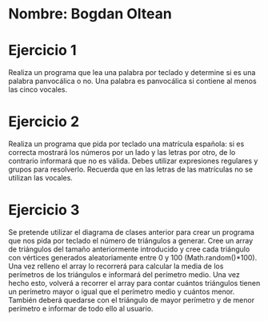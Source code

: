 # Nombre: Bogdan Oltean
# Ejercicio 1
Realiza un programa que lea una palabra por teclado y determine si es una palabra panvocálica o no. Una palabra es panvocálica si contiene al menos las cinco vocales.
# Ejercicio 2
Realiza un programa que pida por teclado una matrícula española: si es correcta mostrará los números por un lado y las letras por otro, de lo contrario informará que no es válida. Debes utilizar expresiones regulares y grupos para resolverlo. Recuerda que en las letras de las matrículas no se utilizan las vocales.
# Ejercicio 3
Se pretende utilizar el diagrama de clases anterior para crear un programa que nos pida por teclado el número de triángulos a generar. Cree un array de triángulos del tamaño anteriormente introducido y cree cada triángulo con vértices generados aleatoriamente entre 0 y 100 (Math.random()*100). Una vez relleno el array lo recorrerá para calcular la media de los perímetros de los triángulos e informará del perímetro medio. Una vez hecho esto, volverá a recorrer el array para contar cuántos triángulos tienen un perímetro mayor o igual que el perímetro medio y cuántos menor. También deberá quedarse con el triángulo de mayor perímetro y de menor perímetro e informar de todo ello al usuario.
